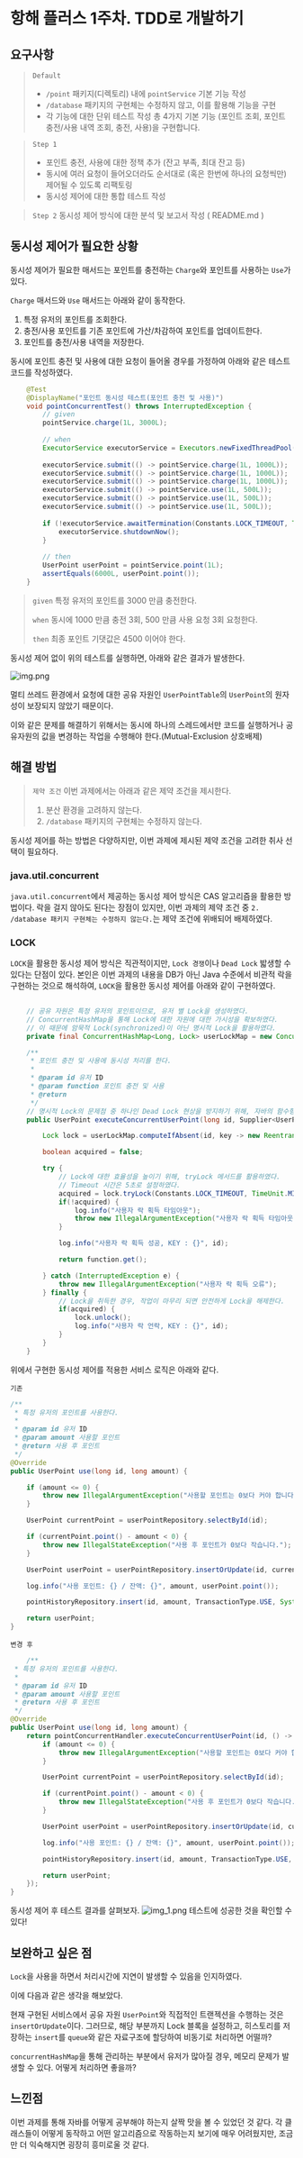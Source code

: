 # 항해 플러스 1주차. TDD로 개발하기

## 요구사항

> `Default`
> - `/point` 패키지(디렉토리) 내에 `pointService` 기본 기능 작성
> - `/database` 패키지의 구현체는 수정하지 않고, 이를 활용해 기능을 구현
> - 각 기능에 대한 단위 테스트 작성
>  총 4가지 기본 기능 (포인트 조회, 포인트 충전/사용 내역 조회, 충전, 사용)을 구현합니다.
 
> `Step 1`
> - 포인트 충전, 사용에 대한 정책 추가 (잔고 부족, 최대 잔고 등)
> - 동시에 여러 요청이 들어오더라도 순서대로 (혹은 한번에 하나의 요청씩만) 제어될 수 있도록 리팩토링
> - 동시성 제어에 대한 통합 테스트 작성

> `Step 2`
> 동시성 제어 방식에 대한 분석 및 보고서 작성 ( README.md )

## 동시성 제어가 필요한 상황

동시성 제어가 필요한 매서드는 포인트를 충전하는 `Charge`와 포인트를 사용하는 `Use`가 있다.

`Charge` 매서드와 `Use` 매서드는 아래와 같이 동작한다.
1. 특정 유저의 포인트를 조회한다.
2. 충전/사용 포인트를 기존 포인트에 가산/차감하여 포인트를 업데이트한다.
3. 포인트를 충전/사용 내역을 저장한다.

동시에 포인트 충전 및 사용에 대한 요청이 들어올 경우를 가정하여 아래와 같은 테스트 코드를 작성하였다.

```java
    @Test
    @DisplayName("포인트 동시성 테스트(포인트 충전 및 사용)")
    void pointConcurrentTest() throws InterruptedException {
        // given
        pointService.charge(1L, 3000L);
    
        // when
        ExecutorService executorService = Executors.newFixedThreadPool(6);
    
        executorService.submit(() -> pointService.charge(1L, 1000L));
        executorService.submit(() -> pointService.charge(1L, 1000L));
        executorService.submit(() -> pointService.charge(1L, 1000L));
        executorService.submit(() -> pointService.use(1L, 500L));
        executorService.submit(() -> pointService.use(1L, 500L));
        executorService.submit(() -> pointService.use(1L, 500L));
    
        if (!executorService.awaitTermination(Constants.LOCK_TIMEOUT, TimeUnit.MILLISECONDS)) {
            executorService.shutdownNow();
        }
    
        // then
        UserPoint userPoint = pointService.point(1L);
        assertEquals(6000L, userPoint.point());
    }
```
> `given` 특정 유저의 포인트를 3000 만큼 충전한다.
> 
> `when` 동시에 1000 만큼 충전 3회, 500 만큼 사용 요청 3회 요청한다.
> 
> `then` 최종 포인트 기댓값은 4500 이어야 한다.

동시성 제어 없이 위의 테스트를 실행하면, 아래와 같은 결과가 발생한다.

![img.png](img.png)

멀티 쓰레드 환경에서 요청에 대한 공유 자원인 `UserPointTable`의 `UserPoint`의 원자성이 보장되지 않았기 때문이다.

이와 같은 문제를 해결하기 위해서는 동시에 하나의 스레드에서만 코드를 실행하거나 공유자원의 값을 변경하는 작업을 수행해야 한다.(Mutual-Exclusion 상호배제)

## 해결 방법

> `제약 조건`
> 이번 과제에서는 아래과 같은 제약 조건을 제시한다.
> 1. 분산 환경을 고려하지 않는다.
> 2. `/database` 패키지의 구현체는 수정하지 않는다.

동시성 제어를 하는 방법은 다양하지만, 이번 과제에 제시된 제약 조건을 고려한 취사 선택이 필요하다.

### java.util.concurrent

`java.util.concurrent`에서 제공하는 동시성 제어 방식은 CAS 알고리즘을 활용한 방법이다.
락을 걸지 않아도 된다는 장점이 있지만, 이번 과제의 제약 조건 중 `2. /database 패키지 구현체는 수정하지 않는다.`는 제약 조건에 위배되어 배제하였다.

### LOCK
`LOCK`을 활용한 동시성 제어 방식은 직관적이지만, `Lock 경쟁`이나 `Dead Lock` 밟생할 수 있다는 단점이 있다.
본인은 이번 과제의 내용을 DB가 아닌 Java 수준에서 비관적 락을 구현하는 것으로 해석하여, `LOCK`을 활용한 동시성 제어를 아래와 같이 구현하였다.

```java
    
    // 공유 자원은 특정 유저의 포인트이므로, 유저 별 Lock을 생성하였다.
    // ConcurrentHashMap을 통해 Lock에 대한 자원에 대한 가시성을 확보하였다.
    // 이 때문에 암묵적 Lock(synchronized)이 아닌 명시적 Lock을 활용하였다. 
    private final ConcurrentHashMap<Long, Lock> userLockMap = new ConcurrentHashMap<>();

    /**
     * 포인트 충전 및 사용에 동시성 처리를 한다.
     *
     * @param id 유저 ID
     * @param function 포인트 충전 및 사용
     * @return
     */
    // 명시적 Lock의 문제점 중 하나인 Dead Lock 현상을 방지하기 위해, 자바의 함수형 프로그래밍을 활요하여 서비스 로직을 감쌌다.
    public UserPoint executeConcurrentUserPoint(long id, Supplier<UserPoint> function) {

        Lock lock = userLockMap.computeIfAbsent(id, key -> new ReentrantLock());

        boolean acquired = false;

        try {
            // Lock에 대한 효율성을 높이기 위해, tryLock 메서드를 활용하였다.
            // Timeout 시간은 5초로 설정하였다.
            acquired = lock.tryLock(Constants.LOCK_TIMEOUT, TimeUnit.MILLISECONDS);
            if(!acquired) {
                log.info("사용자 락 획득 타임아웃");
                throw new IllegalArgumentException("사용자 락 획득 타임아웃");
            }

            log.info("사용자 락 획득 성공, KEY : {}", id);

            return function.get();

        } catch (InterruptedException e) {
            throw new IllegalArgumentException("사용자 락 획득 오류");
        } finally {
            // Lock을 취득한 경우, 작업이 마무리 되면 안전하게 Lock을 해제한다.
            if(acquired) {
                lock.unlock();
                log.info("사용자 락 언락, KEY : {}", id);
            }
        }
    }
```

위에서 구현한 동시성 제어를 적용한 서비스 로직은 아래와 같다.

`기존`
```java
/**
 * 특정 유저의 포인트를 사용한다.
 *
 * @param id 유저 ID
 * @param amount 사용할 포인트
 * @return 사용 후 포인트
 */
@Override
public UserPoint use(long id, long amount) {

    if (amount <= 0) {
        throw new IllegalArgumentException("사용할 포인트는 0보다 커야 합니다.");
    }

    UserPoint currentPoint = userPointRepository.selectById(id);

    if (currentPoint.point() - amount < 0) {
        throw new IllegalStateException("사용 후 포인트가 0보다 작습니다.");
    }

    UserPoint userPoint = userPointRepository.insertOrUpdate(id, currentPoint.point() - amount);

    log.info("사용 포인트: {} / 잔액: {}", amount, userPoint.point());

    pointHistoryRepository.insert(id, amount, TransactionType.USE, System.currentTimeMillis());

    return userPoint;
}

```
`변경 후`
```java
    /**
 * 특정 유저의 포인트를 사용한다.
 *
 * @param id 유저 ID
 * @param amount 사용할 포인트
 * @return 사용 후 포인트
 */
@Override
public UserPoint use(long id, long amount) {
    return pointConcurrentHandler.executeConcurrentUserPoint(id, () -> {
        if (amount <= 0) {
            throw new IllegalArgumentException("사용할 포인트는 0보다 커야 합니다.");
        }

        UserPoint currentPoint = userPointRepository.selectById(id);

        if (currentPoint.point() - amount < 0) {
            throw new IllegalStateException("사용 후 포인트가 0보다 작습니다.");
        }

        UserPoint userPoint = userPointRepository.insertOrUpdate(id, currentPoint.point() - amount);

        log.info("사용 포인트: {} / 잔액: {}", amount, userPoint.point());

        pointHistoryRepository.insert(id, amount, TransactionType.USE, System.currentTimeMillis());

        return userPoint;
    });
}
```
동시성 제어 후 테스트 결과를 살펴보자.
![img_1.png](img_1.png)
테스트에 성공한 것을 확인할 수 있다!

## 보완하고 싶은 점
`Lock`을 사용을 하면서 처리시간에 지연이 발생할 수 있음을 인지하였다.

이에 다음과 같은 생각을 해보았다.

현재 구현된 서비스에서 공유 자원 `UserPoint`와 직접적인 트랜젝션을 수행하는 것은 `insertOrUpdate`이다.
그러므로, 해당 부분까지 Lock 블록을 설정하고, 히스토리를 저장하는 `insert`를 `queue`와 같은 자료구조에 할당하여 비동기로 처리하면 어떨까?

`concurrentHashMap`을 통해 관리하는 부분에서 유저가 많아질 경우, 메모리 문제가 발생할 수 있다. 어떻게 처리하면 좋을까?

## 느낀점
이번 과제를 통해 자바를 어떻게 공부해야 하는지 살짝 맛을 볼 수 있었던 것 같다.
각 클래스들이 어떻게 동작하고 어떤 알고리즘으로 작동하는지 보기에 매우 어려웠지만, 조금만 더 익숙해지면 굉장히 흥미로울 것 같다.


